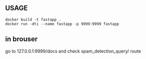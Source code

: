 ## USAGE

```
docker build -t fastapp .
docker run -dti --name fastapp -p 9999:9999 fastapp
```

## in brouser
go to 127.0.0.1:9999/docs and check spam_detection_query/ route
